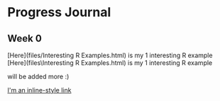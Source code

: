 # Progress Journal

## Week 0
[Here](files/Interesting R Examples.html) is my 1 interesting R example 
[Here](files\Interesting R Examples.html) is my 1 interesting R example 

will be added more :) 

[I'm an inline-style link](https://www.google.com)
